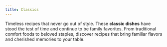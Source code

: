 ```yaml
---
title: Classics
---
```


Timeless recipes that never go out of style. These **classic dishes** have stood the test of time and continue to be family favorites. From traditional comfort foods to beloved staples, discover recipes that bring familiar flavors and cherished memories to your table.
